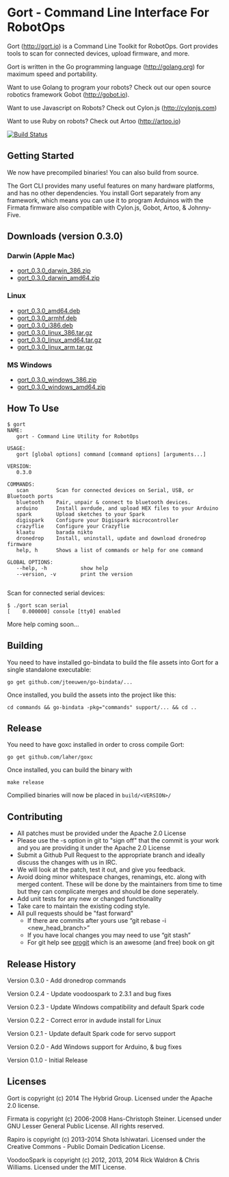 # Gort - Command Line Interface For RobotOps

Gort (http://gort.io) is a Command Line Toolkit for RobotOps. Gort provides tools to scan for connected devices, upload firmware, and more.

Gort is written in the Go programming language (http://golang.org) for maximum speed and portability.

Want to use Golang to program your robots? Check out our open source robotics framework Gobot (http://gobot.io).

Want to use Javascript on Robots? Check out Cylon.js (http://cylonjs.com)

Want to use Ruby on robots? Check out Artoo (http://artoo.io)

[![Build Status](https://secure.travis-ci.org/hybridgroup/gort.png?branch=master)](http://travis-ci.org/hybridgroup/gort)

## Getting Started
We now have precompiled binaries! You can also build from source.

The Gort CLI provides many useful features on many hardware platforms, and has no other dependencies. You install Gort separately from any framework, which means you can use it to program Arduinos with the Firmata firmware also compatible with Cylon.js, Gobot, Artoo, & Johnny-Five. 

## Downloads (version 0.3.0)

### Darwin (Apple Mac)

 * [gort\_0.3.0\_darwin\_386.zip](https://s3.amazonaws.com/gort-io/0.3.0/gort_0.3.0_darwin_386.zip)
 * [gort\_0.3.0\_darwin\_amd64.zip](https://s3.amazonaws.com/gort-io/0.3.0/gort_0.3.0_darwin_amd64.zip)
 
### Linux

 * [gort\_0.3.0\_amd64.deb](https://s3.amazonaws.com/gort-io/0.3.0/gort_0.3.0_amd64.deb)
 * [gort\_0.3.0\_armhf.deb](https://s3.amazonaws.com/gort-io/0.3.0/gort_0.3.0_armhf.deb)
 * [gort\_0.3.0\_i386.deb](https://s3.amazonaws.com/gort-io/0.3.0/gort_0.3.0_i386.deb)
 * [gort\_0.3.0\_linux\_386.tar.gz](https://s3.amazonaws.com/gort-io/0.3.0/gort_0.3.0_linux_386.tar.gz)
 * [gort\_0.3.0\_linux\_amd64.tar.gz](https://s3.amazonaws.com/gort-io/0.3.0/gort_0.3.0_linux_amd64.tar.gz)
 * [gort\_0.3.0\_linux\_arm.tar.gz](https://s3.amazonaws.com/gort-io/0.3.0/gort_0.3.0_linux_arm.tar.gz)
 
### MS Windows                                            

 * [gort\_0.3.0\_windows\_386.zip](https://s3.amazonaws.com/gort-io/0.3.0/gort_0.3.0_windows_386.zip)
 * [gort\_0.3.0\_windows\_amd64.zip](https://s3.amazonaws.com/gort-io/0.3.0/gort_0.3.0_windows_amd64.zip)
 
## How To Use

```
$ gort
NAME:
   gort - Command Line Utility for RobotOps

USAGE:
   gort [global options] command [command options] [arguments...]

VERSION:
   0.3.0

COMMANDS:
   scan         Scan for connected devices on Serial, USB, or Bluetooth ports
   bluetooth    Pair, unpair & connect to bluetooth devices.
   arduino      Install avrdude, and upload HEX files to your Arduino
   spark        Upload sketches to your Spark
   digispark    Configure your Digispark microcontroller
   crazyflie    Configure your Crazyflie
   klaatu       barada nikto
   dronedrop    Install, uninstall, update and download dronedrop firmware
   help, h      Shows a list of commands or help for one command
   
GLOBAL OPTIONS:
   --help, -h           show help
   --version, -v        print the version
   
```

Scan for connected serial devices:

```
$ ./gort scan serial
[    0.000000] console [tty0] enabled
```

More help coming soon...

## Building

You need to have installed go-bindata to build the file assets into Gort for a single standalone executable:

```
go get github.com/jteeuwen/go-bindata/...
```

Once installed, you build the assets into the project like this:
```
cd commands && go-bindata -pkg="commands" support/... && cd ..
```

## Release

You need to have goxc installed in order to cross compile Gort:

```
go get github.com/laher/goxc
```

Once installed, you can build the binary with
```
make release
```

Compilied binaries will now be placed in `build/<VERSION>/`


## Contributing

* All patches must be provided under the Apache 2.0 License
* Please use the -s option in git to "sign off" that the commit is your work and you are providing it under the Apache 2.0 License
* Submit a Github Pull Request to the appropriate branch and ideally discuss the changes with us in IRC.
* We will look at the patch, test it out, and give you feedback.
* Avoid doing minor whitespace changes, renamings, etc. along with merged content. These will be done by the maintainers from time to time but they can complicate merges and should be done seperately.
* Add unit tests for any new or changed functionality
* Take care to maintain the existing coding style.
* All pull requests should be "fast forward"
  * If there are commits after yours use “git rebase -i <new_head_branch>”
  * If you have local changes you may need to use “git stash”
  * For git help see [progit](http://git-scm.com/book) which is an awesome (and free) book on git

## Release History
Version 0.3.0 - Add dronedrop commands

Version 0.2.4 - Update voodoospark to 2.3.1 and bug fixes

Version 0.2.3 - Update Windows compatibility and default Spark code 

Version 0.2.2 - Correct error in avdude install for Linux

Version 0.2.1 - Update default Spark code for servo support

Version 0.2.0 - Add Windows support for Arduino, & bug fixes

Version 0.1.0 - Initial Release

## Licenses
Gort is copyright (c) 2014 The Hybrid Group. Licensed under the Apache 2.0 license.

Firmata is copyright (c) 2006-2008 Hans-Christoph Steiner. Licensed under GNU Lesser General Public License. All rights reserved.

Rapiro is copyright (c) 2013-2014 Shota Ishiwatari. Licensed under the Creative Commons - Public Domain Dedication License.

VoodooSpark is copyright (c) 2012, 2013, 2014 Rick Waldron & Chris Williams. Licensed under the MIT License.
